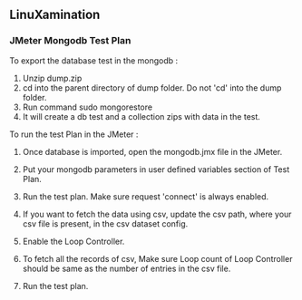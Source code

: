 ## LinuXamination 

### JMeter Mongodb Test Plan

To export the database test in the mongodb :
1) Unzip dump.zip
2) cd into the parent directory of dump folder. Do not 'cd' into the dump folder.
3) Run command
sudo mongorestore
4) It will create a db test and a collection zips with data in the test.

To run the test Plan in the JMeter :
1) Once database is imported, open the mongodb.jmx file in the JMeter.
2) Put your mongodb parameters in user defined variables section of Test Plan.
3) Run the test plan. Make sure request 'connect' is always enabled.

1) If you want to fetch the data using csv, update the csv path, where your csv file is present, in the csv dataset config.
2) Enable the Loop Controller.
3) To fetch all the records of csv, Make sure Loop count of Loop Controller should be same as the number of entries in the csv file.
4) Run the test plan.

